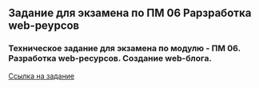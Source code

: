 ## Задание для экзамена по ПМ 06 Рарзработка web-реурсов

### Техническое задание для экзамена по модулю - ПМ 06. Разработка web-ресурсов. Создание web-блога.
[Ссылка на задание](https://github.com/bekthat/examWeb)



